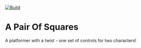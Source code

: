 [![Build](https://github.com/ThePythonator/A-Pair-Of-Squares/actions/workflows/build.yml/badge.svg)](https://github.com/ThePythonator/A-Pair-Of-Squares/actions/workflows/build.yml)

# A Pair Of Squares
A platformer with a twist - one set of controls for two characters!

